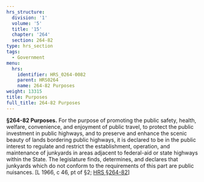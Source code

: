 ```yaml
---
hrs_structure:
  division: '1'
  volume: '5'
  title: '15'
  chapter: '264'
  section: 264-82
type: hrs_section
tags:
  - Government
menu:
  hrs:
    identifier: HRS_0264-0082
    parent: HRS0264
    name: 264-82 Purposes
weight: 13315
title: Purposes
full_title: 264-82 Purposes
---
```

**§264-82 Purposes.** For the purpose of promoting the public safety, health, welfare, convenience, and enjoyment of public travel, to protect the public investment in public highways, and to preserve and enhance the scenic beauty of lands bordering public highways, it is declared to be in the public interest to regulate and restrict the establishment, operation, and maintenance of junkyards in areas adjacent to federal-aid or state highways within the State. The legislature finds, determines, and declares that junkyards which do not conform to the requirements of this part are public nuisances. [L 1966, c 46, pt of §2; [HRS §264-82](/title-15/chapter-264/section-264-82/)]